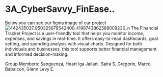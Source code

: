 # 3A_CyberSavvy_FinEase..
Below you can see our figma image of our project 
![442435037_950325676542400_4198743862589009230_n](https://github.com/PHP-Glenn/3A_CyberSavvy_FinEase../assets/167279781/4141ee6c-6d51-4122-9f5e-212907e1c9f6)
The Financial Tracker Project is a user-friendly tool that helps you monitor income, expenses, and savings in real-time. It offers easy-to-read dashboards, goal setting, and spending analysis with visual charts. Designed for both individuals and businesses, this tool supports better financial management and informed decision-making.

Group Members:
Sanguenza, Heart Iga
Jailani, Saira S.
Gregorio, Marco 
Babalcon, Glenn Levy E.
